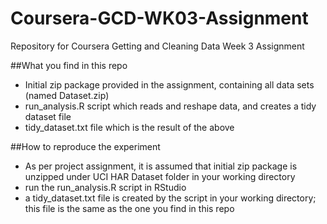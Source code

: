 # Coursera-GCD-WK03-Assignment
Repository for Coursera Getting and Cleaning Data Week 3 Assignment

##What you find in this repo
- Initial zip package provided in the assignment, containing all data sets (named Dataset.zip)
- run_analysis.R script which reads and reshape data, and creates a tidy dataset file
- tidy_dataset.txt file which is the result of the above

##How to reproduce the experiment
- As per project assignment, it is assumed that initial zip package is unzipped under UCI HAR Dataset folder in your working directory
- run the run_analysis.R script in RStudio
- a tidy_dataset.txt file is created by the script in your working directory; this file is the same as the one you find in this repo

